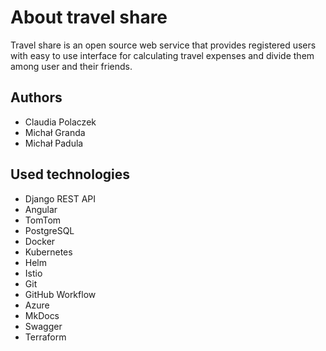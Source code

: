 # About travel share

Travel share is an open source web service that provides 
registered users with easy to use interface for calculating travel expenses and
divide them among user and their friends.

## Authors

* Claudia Polaczek
* Michał Granda
* Michał Padula

## Used technologies

* Django REST API
* Angular
* TomTom
* PostgreSQL
* Docker
* Kubernetes
* Helm
* Istio
* Git
* GitHub Workflow
* Azure
* MkDocs
* Swagger
* Terraform